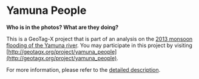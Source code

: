 # Yamuna People

**Who is in the photos? What are they doing?**

This is a GeoTag-X project that is part of an analysis on the [2013 monsoon flooding of the Yamuna river](http://geotagx.org/project/category/yamunamonsoonflooding2013/). You may participate in this project by visiting [http://geotagx.org/project/yamuna_people](http://geotagx.org/project/yamuna_people).

For more information, please refer to the [detailed description](long_description.md).
